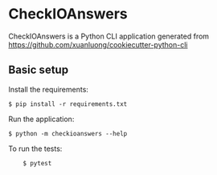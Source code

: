 # CheckIOAnswers

CheckIOAnswers is a Python CLI application generated from https://github.com/xuanluong/cookiecutter-python-cli

## Basic setup

Install the requirements:
```
$ pip install -r requirements.txt
```

Run the application:
```
$ python -m checkioanswers --help
```

To run the tests:
```
    $ pytest
```
